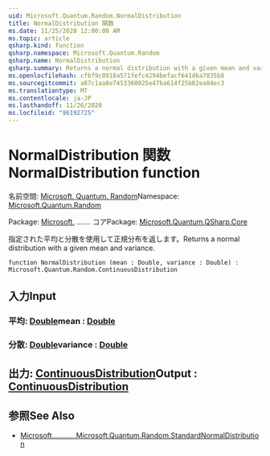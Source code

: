 ```yaml
---
uid: Microsoft.Quantum.Random.NormalDistribution
title: NormalDistribution 関数
ms.date: 11/25/2020 12:00:00 AM
ms.topic: article
qsharp.kind: function
qsharp.namespace: Microsoft.Quantum.Random
qsharp.name: NormalDistribution
qsharp.summary: Returns a normal distribution with a given mean and variance.
ms.openlocfilehash: cfbf9c0918a571fefc4294befacf641d6a7835b8
ms.sourcegitcommit: a87c1aa8e7453360025e47ba614f25b02ea84ec3
ms.translationtype: MT
ms.contentlocale: ja-JP
ms.lasthandoff: 11/26/2020
ms.locfileid: "96192725"
---
```

# <a name="normaldistribution-function"></a><span data-ttu-id="57ac8-102">NormalDistribution 関数</span><span class="sxs-lookup"><span data-stu-id="57ac8-102">NormalDistribution function</span></span>

<span data-ttu-id="57ac8-103">名前空間: [Microsoft. Quantum. Random](xref:Microsoft.Quantum.Random)</span><span class="sxs-lookup"><span data-stu-id="57ac8-103">Namespace: [Microsoft.Quantum.Random](xref:Microsoft.Quantum.Random)</span></span>

<span data-ttu-id="57ac8-104">Package: [Microsoft.](https://nuget.org/packages/Microsoft.Quantum.QSharp.Core) ....... コア</span><span class="sxs-lookup"><span data-stu-id="57ac8-104">Package: [Microsoft.Quantum.QSharp.Core](https://nuget.org/packages/Microsoft.Quantum.QSharp.Core)</span></span>


<span data-ttu-id="57ac8-105">指定された平均と分散を使用して正規分布を返します。</span><span class="sxs-lookup"><span data-stu-id="57ac8-105">Returns a normal distribution with a given mean and variance.</span></span>

```qsharp
function NormalDistribution (mean : Double, variance : Double) : Microsoft.Quantum.Random.ContinuousDistribution
```


## <a name="input"></a><span data-ttu-id="57ac8-106">入力</span><span class="sxs-lookup"><span data-stu-id="57ac8-106">Input</span></span>

### <a name="mean--double"></a><span data-ttu-id="57ac8-107">平均: [Double](xref:microsoft.quantum.lang-ref.double)</span><span class="sxs-lookup"><span data-stu-id="57ac8-107">mean : [Double](xref:microsoft.quantum.lang-ref.double)</span></span>




### <a name="variance--double"></a><span data-ttu-id="57ac8-108">分散: [Double](xref:microsoft.quantum.lang-ref.double)</span><span class="sxs-lookup"><span data-stu-id="57ac8-108">variance : [Double](xref:microsoft.quantum.lang-ref.double)</span></span>





## <a name="output--continuousdistribution"></a><span data-ttu-id="57ac8-109">出力: [ContinuousDistribution](xref:Microsoft.Quantum.Random.ContinuousDistribution)</span><span class="sxs-lookup"><span data-stu-id="57ac8-109">Output : [ContinuousDistribution](xref:Microsoft.Quantum.Random.ContinuousDistribution)</span></span>



## <a name="see-also"></a><span data-ttu-id="57ac8-110">参照</span><span class="sxs-lookup"><span data-stu-id="57ac8-110">See Also</span></span>

- [<span data-ttu-id="57ac8-111">Microsoft............</span><span class="sxs-lookup"><span data-stu-id="57ac8-111">Microsoft.Quantum.Random.StandardNormalDistribution</span></span>](xref:Microsoft.Quantum.Random.StandardNormalDistribution)
